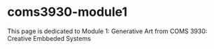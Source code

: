 # coms3930-module1
This page is dedicated to Module 1: Generative Art from COMS 3930: Creative Embbeded Systems
